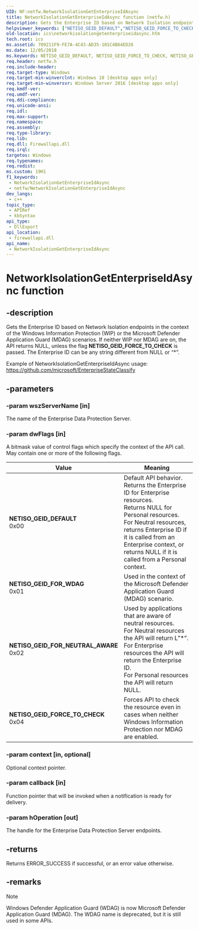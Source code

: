 ```yaml
---
UID: NF:netfw.NetworkIsolationGetEnterpriseIdAsync
title: NetworkIsolationGetEnterpriseIdAsync function (netfw.h)
description: Gets the Enterprise ID based on Network Isolation endpoints in the context of the Windows Information Protection (WIP) or the Microsoft Defender Application Guard (MDAG) scenarios.
helpviewer_keywords: ["NETISO_GEID_DEFAULT","NETISO_GEID_FORCE_TO_CHECK","NETISO_GEID_FOR_NEUTRAL_AWARE","NETISO_GEID_FOR_WDAG","NetworkIsolationGetEnterpriseIdAsync","NetworkIsolationGetEnterpriseIdAsync function [ICS/ICF]","ics.networkisolationgetenterpriseidasync","netfw/NetworkIsolationGetEnterpriseIdAsync"]
old-location: ics\networkisolationgetenterpriseidasync.htm
tech.root: ics
ms.assetid: 709211F9-FE7A-4C43-AD35-101C4B64ED26
ms.date: 12/05/2018
ms.keywords: NETISO_GEID_DEFAULT, NETISO_GEID_FORCE_TO_CHECK, NETISO_GEID_FOR_NEUTRAL_AWARE, NETISO_GEID_FOR_WDAG, NetworkIsolationGetEnterpriseIdAsync, NetworkIsolationGetEnterpriseIdAsync function [ICS/ICF], ics.networkisolationgetenterpriseidasync, netfw/NetworkIsolationGetEnterpriseIdAsync
req.header: netfw.h
req.include-header: 
req.target-type: Windows
req.target-min-winverclnt: Windows 10 [desktop apps only]
req.target-min-winversvr: Windows Server 2016 [desktop apps only]
req.kmdf-ver: 
req.umdf-ver: 
req.ddi-compliance: 
req.unicode-ansi: 
req.idl: 
req.max-support: 
req.namespace: 
req.assembly: 
req.type-library: 
req.lib: 
req.dll: Firewallapi.dll
req.irql: 
targetos: Windows
req.typenames: 
req.redist: 
ms.custom: 19H1
f1_keywords:
 - NetworkIsolationGetEnterpriseIdAsync
 - netfw/NetworkIsolationGetEnterpriseIdAsync
dev_langs:
 - c++
topic_type:
 - APIRef
 - kbSyntax
api_type:
 - DllExport
api_location:
 - firewallapi.dll
api_name:
 - NetworkIsolationGetEnterpriseIdAsync
---
```


# NetworkIsolationGetEnterpriseIdAsync function

## -description

Gets the Enterprise ID based on Network Isolation endpoints in the context of the Windows Information Protection (WIP) or the Microsoft Defender Application Guard (MDAG) scenarios. If neither WIP nor MDAG are on, the API returns NULL, unless the flag <b>NETISO_GEID_FORCE_TO_CHECK</b> is passed.  The Enterprise ID can be any string different from NULL or “*”.

Example of NetworkIsolationGetEnterpriseIdAsync usage: https://github.com/microsoft/EnterpriseStateClassify

## -parameters

### -param wszServerName [in]

The name of the Enterprise Data Protection Server.

### -param dwFlags [in]

A bitmask value of control flags which specify the context of the API call.  May contain one or more of the following flags.

| Value | Meaning |
| ------ | ------ |
| **NETISO_GEID_DEFAULT**<br>0x00 | Default API behavior.<br/>Returns the Enterprise ID for Enterprise resources.<br/>Returns NULL for Personal resources.<br/>For Neutral resources, returns Enterprise ID if it is called from an Enterprise context, or returns NULL if it is called from a Personal context. |
| **NETISO_GEID_FOR_WDAG**<br/>0x01 | Used in the context of the Microsoft Defender Application Guard (MDAG) scenario. |
| **NETISO_GEID_FOR_NEUTRAL_AWARE**<br/>0x02 | Used by applications that are aware of neutral resources.<br/>For Neutral resources the API will return L”*”.<br/>For Enterprise resources the API will return the Enterprise ID.<br/>For Personal resources the API will return NULL. |
| **NETISO_GEID_FORCE_TO_CHECK**<br/>0x04 | Forces API to check the resource even in cases when neither Windows Information Protection nor MDAG are enabled. |

### -param context [in, optional]

Optional context pointer.

### -param callback [in]

Function pointer that will be invoked when a notification is ready for delivery.

### -param hOperation [out]

The handle for the Enterprise Data Protection Server endpoints.

## -returns

Returns ERROR_SUCCESS if successful, or an error value otherwise.

## -remarks

> [!NOTE]
> Windows Defender Application Guard (WDAG) is now Microsoft Defender Application Guard (MDAG). The WDAG name is deprecated, but it is still used in some APIs.
